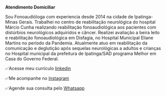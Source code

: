 **Atendimento Domiciliar** 

Sou Fonoaudióloga com experiencia desde 2014 na cidade de Ipatinga-Minas Gerais.
Trabalhei no centro de reabilitação neurológica do hospital Márcio Cunha realizando reabilitação fonoaudiológica aos pacientes com distúrbios neurológicos adquiridos e câncer.
Realizei avaliação a beira leito e reabilitação fonoaudiológica em Disfagia, no Hospital Municipal Eliane Martins no período da Pandemia.
Atualmente atuo em reabilitação da comunicação e deglutição após sequelas neurológicas a adultos e crianças no Hospital municipal da prefeitura de Ipatinga/SAD programa Melhor em Casa do Governo Federal.


✅Acesse meu currículo [linkedin](https://www.linkedin.com/in/fonosuelen-c%C3%A1ssia/)

✅Me acompanhe no [Instagram](https://www.instagram.com/suelencassia.fono/) 

✅Agende sua consulta pelo [Whatsapp](https://bit.ly/3T7N9fq)
